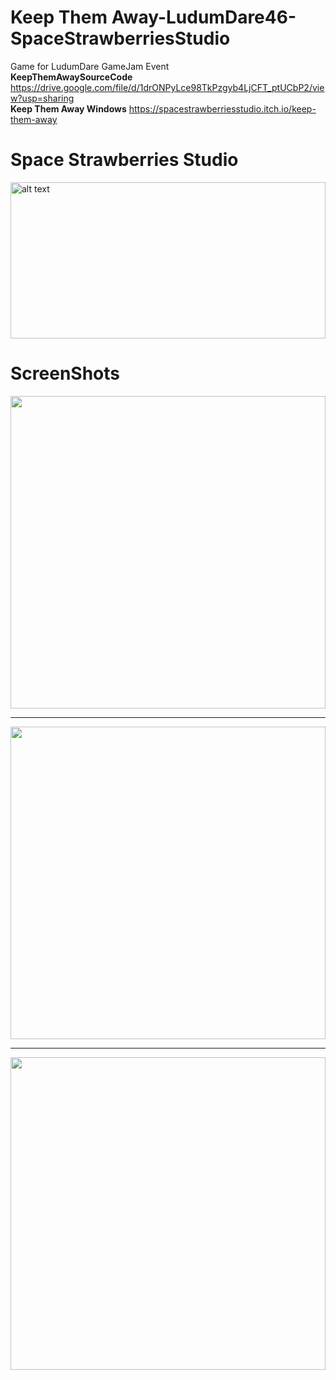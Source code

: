 # Keep Them Away-LudumDare46-SpaceStrawberriesStudio
 Game for LudumDare GameJam Event
 <br>
<strong>KeepThemAwaySourceCode</strong>
https://drive.google.com/file/d/1drONPyLce98TkPzgyb4LjCFT_ptUCbP2/view?usp=sharing
<br>
<strong>Keep Them Away Windows</strong>
https://spacestrawberriesstudio.itch.io/keep-them-away

# Space Strawberries Studio

<img src="https://user-images.githubusercontent.com/57503158/129483641-904c0f61-43a4-483f-810a-eafce2dac294.png" alt="alt text" width="100%" height="250">

# ScreenShots
<img src="https://user-images.githubusercontent.com/57503158/129483790-8d9678e2-4167-482a-9863-44c15e57bd51.png" width ="100%" height="500">
<hr>
<img src="https://user-images.githubusercontent.com/57503158/129483778-1e22962d-ba67-47ce-9577-7e236a5e5f3a.png" width ="100%" height="500">
<hr>
<img src="https://user-images.githubusercontent.com/57503158/129483834-26d42eb3-a513-49a1-85de-596e3ab471f5.png" width ="100%" height="500">


